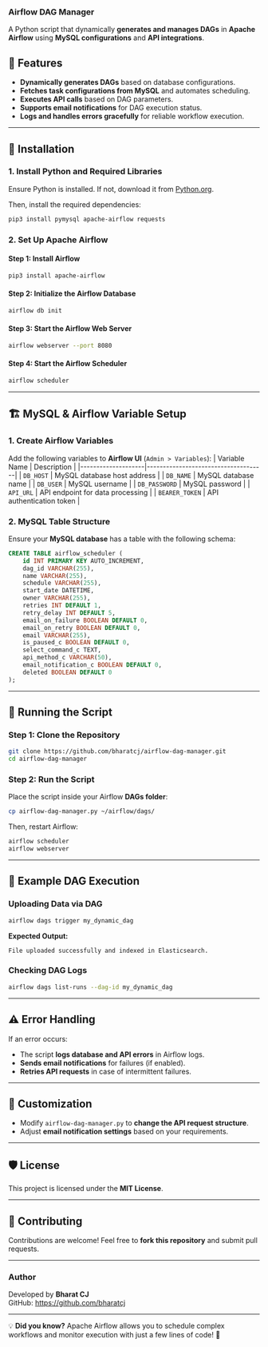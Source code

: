 ### Airflow DAG Manager

A Python script that dynamically **generates and manages DAGs** in **Apache Airflow** using **MySQL configurations** and **API integrations**.

## 🚀 Features
- **Dynamically generates DAGs** based on database configurations.
- **Fetches task configurations from MySQL** and automates scheduling.
- **Executes API calls** based on DAG parameters.
- **Supports email notifications** for DAG execution status.
- **Logs and handles errors gracefully** for reliable workflow execution.

---

## 🔧 **Installation**

### **1. Install Python and Required Libraries**
Ensure Python is installed. If not, download it from [Python.org](https://www.python.org/downloads/).

Then, install the required dependencies:

```sh
pip3 install pymysql apache-airflow requests
```

### **2. Set Up Apache Airflow**
#### **Step 1: Install Airflow**
```sh
pip3 install apache-airflow
```
#### **Step 2: Initialize the Airflow Database**
```sh
airflow db init
```
#### **Step 3: Start the Airflow Web Server**
```sh
airflow webserver --port 8080
```
#### **Step 4: Start the Airflow Scheduler**
```sh
airflow scheduler
```

---

## 🏗 **MySQL & Airflow Variable Setup**
### **1. Create Airflow Variables**
Add the following variables to **Airflow UI** (`Admin > Variables`):
| Variable Name      | Description                         |
|--------------------|-------------------------------------|
| `DB_HOST`         | MySQL database host address         |
| `DB_NAME`         | MySQL database name                 |
| `DB_USER`         | MySQL username                      |
| `DB_PASSWORD`     | MySQL password                      |
| `API_URL`         | API endpoint for data processing    |
| `BEARER_TOKEN`    | API authentication token           |

### **2. MySQL Table Structure**
Ensure your **MySQL database** has a table with the following schema:
```sql
CREATE TABLE airflow_scheduler (
    id INT PRIMARY KEY AUTO_INCREMENT,
    dag_id VARCHAR(255),
    name VARCHAR(255),
    schedule VARCHAR(255),
    start_date DATETIME,
    owner VARCHAR(255),
    retries INT DEFAULT 1,
    retry_delay INT DEFAULT 5,
    email_on_failure BOOLEAN DEFAULT 0,
    email_on_retry BOOLEAN DEFAULT 0,
    email VARCHAR(255),
    is_paused_c BOOLEAN DEFAULT 0,
    select_command_c TEXT,
    api_method_c VARCHAR(50),
    email_notification_c BOOLEAN DEFAULT 0,
    deleted BOOLEAN DEFAULT 0
);
```

---

## 🎯 **Running the Script**
### **Step 1: Clone the Repository**
```sh
git clone https://github.com/bharatcj/airflow-dag-manager.git
cd airflow-dag-manager
```

### **Step 2: Run the Script**
Place the script inside your Airflow **DAGs folder**:
```sh
cp airflow-dag-manager.py ~/airflow/dags/
```
Then, restart Airflow:
```sh
airflow scheduler
airflow webserver
```

---

## 📜 **Example DAG Execution**
### **Uploading Data via DAG**
```sh
airflow dags trigger my_dynamic_dag
```
**Expected Output:**
```
File uploaded successfully and indexed in Elasticsearch.
```

### **Checking DAG Logs**
```sh
airflow dags list-runs --dag-id my_dynamic_dag
```

---

## ⚠️ **Error Handling**
If an error occurs:
- The script **logs database and API errors** in Airflow logs.
- **Sends email notifications** for failures (if enabled).
- **Retries API requests** in case of intermittent failures.

---

## 🔄 **Customization**
- Modify `airflow-dag-manager.py` to **change the API request structure**.
- Adjust **email notification settings** based on your requirements.

---

## 🛡️ **License**
This project is licensed under the **MIT License**.

---

## 🤝 **Contributing**
Contributions are welcome! Feel free to **fork this repository** and submit pull requests.

---

### **Author**
Developed by **Bharat CJ**  
GitHub: https://github.com/bharatcj

---

💡 **Did you know?** Apache Airflow allows you to schedule complex workflows and monitor execution with just a few lines of code! 🚀